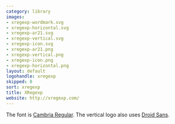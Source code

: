```yaml
---
category: library
images:
- xregexp-wordmark.svg
- xregexp-horizontal.svg
- xregexp-ar21.svg
- xregexp-vertical.svg
- xregexp-icon.svg
- xregexp-ar21.png
- xregexp-vertical.png
- xregexp-icon.png
- xregexp-horizontal.png
layout: default
logohandle: xregexp
skipped: 0
sort: xregexp
title: XRegexp
website: http://xregexp.com/
---
```


The font is [Cambria Regular](http://www.myfonts.com/fonts/ascender/cambria/regular/?refby=vectorlogozone).
The vertical logo also uses [Droid Sans](http://www.myfonts.com/fonts/ascender/droid-sans-pro/bold/?refby=vectorlogozone).
